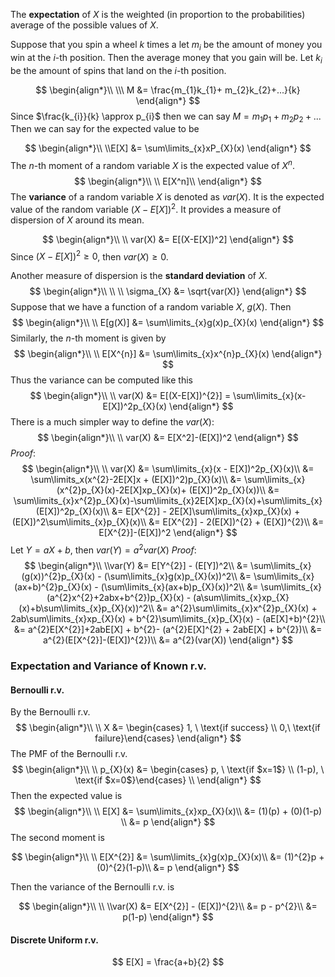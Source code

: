 The **expectation** of $X$ is the weighted (in proportion to the probabilities) average of the possible values of $X$.

Suppose that you spin a wheel $k$ times a let $m_{i}$ be the amount of money you win at the $i$-th position. Then the average money that you gain will be.  Let $k_{i}$ be the amount of spins that land on the $i$-th position.

$$
\begin{align*}\\
\\\ M &= \frac{m_{1}k_{1}+ m_{2}k_{2}+...}{k}
\end{align*}
$$
Since $\frac{k_{i}}{k} \approx p_{i}$ then we can say $M = m_{1}p_{1}+m_{2}p_{2}+...$ Then we can say for the expected value to be 

$$
\begin{align*}\\
\\E[X] &= \sum\limits_{x}xP_{X}(x)
\end{align*}
$$
The $n$-th moment of a random variable $X$ is the expected value of $X^n$.
$$
\begin{align*}\\
\\ E[X^n]\\
\end{align*}
$$
The **variance** of a random variable $X$ is denoted as $var(X)$. It is the expected value of the random variable $(X-E[X])^2$. It provides a measure of dispersion of $X$ around its mean.

$$
\begin{align*}\\
\\ var(X) &= E[(X-E[X])^2]
\end{align*}
$$
Since $(X-E[X])^{2}\geq 0$, then $var(X) \geq 0$. 

Another measure of dispersion is the **standard deviation** of $X$.
$$
\begin{align*}\\
\\
\\ \sigma_{X} &= \sqrt{var(X)}
\end{align*}
$$
Suppose that we have a function of a random variable $X$, $g(X)$. Then 
$$
\begin{align*}\\
\\ E[g(X)] &= \sum\limits_{x}g(x)p_{X}(x)
\end{align*}
$$
Similarly, the $n$-th moment is given by
$$
\begin{align*}\\
\\ E[X^{n}] &= \sum\limits_{x}x^{n}p_{X}(x)
\end{align*}
$$
Thus the variance can be computed like this
$$
\begin{align*}\\
\\ var(X) &= E[(X-E[X])^{2}] = \sum\limits_{x}(x-E[X])^2p_{X}(x) 
\end{align*}
$$
There is a much simpler way to define the $var(X)$:
$$
\begin{align*}\\
\\ var(X) &= E[X^2]-(E[X])^2
\end{align*}
$$
*Proof*:
$$
\begin{align*}\\
\\ var(X) &= \sum\limits_{x}(x - E[X])^2p_{X}(x)\\
&= \sum\limits_x(x^{2}-2E[X]x + (E[X])^2)p_{X}(x)\\
&= \sum\limits_{x}(x^{2}p_{X}(x)-2E[X]xp_{X}(x)+ (E[X])^2p_{X}(x))\\
&= \sum\limits_{x}x^{2}p_{X}(x)-\sum\limits_{x}2E[X]xp_{X}(x)+\sum\limits_{x}(E[X])^2p_{X}(x)\\
&= E[X^{2}] - 2E[X]\sum\limits_{x}xp_{X}(x) + (E[X])^2\sum\limits_{x}p_{X}(x)\\
&= E[X^{2}] - 2(E[X])^{2} + (E[X])^{2}\\
&= E[X^{2}]-(E[X])^2
\end{align*}
$$
Let $Y = aX + b$, then $var(Y) = a^2var(X)$
*Proof*:
$$
\begin{align*}\\
\\var(Y) &= E[Y^{2}] - (E[Y])^2\\
&= \sum\limits_{x}(g(x))^{2}p_{X}(x) - (\sum\limits_{x}g(x)p_{X}(x))^2\\
&= \sum\limits_{x}(ax+b)^{2}p_{X}(x) - (\sum\limits_{x}(ax+b)p_{X}(x))^2\\
&= \sum\limits_{x}(a^{2}x^{2}+2abx+b^{2})p_{X}(x) - (a\sum\limits_{x}xp_{X}(x)+b\sum\limits_{x}p_{X}(x))^2\\
&= a^{2}\sum\limits_{x}x^{2}p_{X}(x) + 2ab\sum\limits_{x}xp_{X}(x) + b^{2}\sum\limits_{x}p_{X}(x) - (aE[X]+b)^{2}\\
&= a^{2}E[X^{2}]+2abE[X] + b^{2}- (a^{2}E[X]^{2} + 2abE[X] + b^{2})\\
&= a^{2}(E[X^{2}]-(E[X])^{2})\\
&= a^{2}(var(X))
\end{align*}
$$

### Expectation and Variance of Known r.v.

#### Bernoulli r.v.
By the Bernoulli r.v. 
$$
\begin{align*}\\
\\ X &= \begin{cases} 1, \ \text{if success} \\ 0,\ \text{if failure}\end{cases}
\end{align*}
$$
The PMF of the Bernoulli r.v.
$$
\begin{align*}\\
\\ p_{X}(x) &= \begin{cases} p, \ \text{if $x=1$} \\ (1-p), \ \text{if $x=0$}\end{cases}
\\
\end{align*}
$$
Then the expected value is 
$$
\begin{align*}\\
\\ E[X] &= \sum\limits_{x}xp_{X}(x)\\
 &= (1)(p) + (0)(1-p) \\
&= p
\end{align*}
$$
The second moment is

$$
\begin{align*}\\
\\ E[X^{2}] &= \sum\limits_{x}g(x)p_{X}(x)\\
&= (1)^{2}p + (0)^{2}(1-p)\\
&= p
\end{align*}
$$

Then the variance of the Bernoulli r.v. is 

$$
\begin{align*}\\
\\
\\var(X) &= E[X^{2}] - (E[X])^{2}\\
&= p - p^{2}\\
&= p(1-p)
\end{align*}
$$
#### Discrete Uniform r.v. 

$$
E[X] = \frac{a+b}{2}
$$
